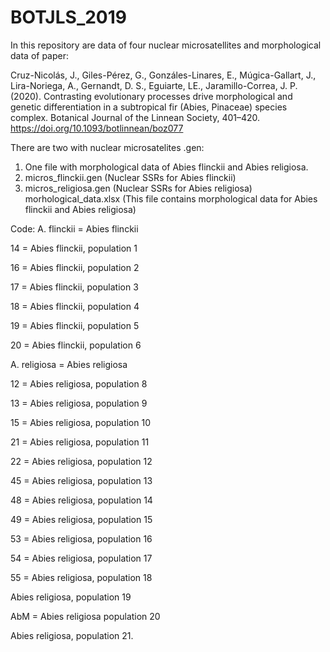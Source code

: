 # BOTJLS_2019
In this repository are data of four nuclear microsatellites and morphological data of paper:

Cruz-Nicolás, J., Giles-Pérez, G., Gonzáles-Linares, E., Múgica-Gallart, J., Lira-Noriega, A., Gernandt, D. S.,
Eguiarte, LE., Jaramillo-Correa, J. P. (2020). 
Contrasting evolutionary processes drive morphological and genetic differentiation in a subtropical fir (Abies, Pinaceae) 
species complex. Botanical Journal of the Linnean Society, 401–420. https://doi.org/10.1093/botlinnean/boz077

There are two with nuclear microsatelites .gen:

1. One file with morphological data of Abies flinckii and Abies religiosa.
2. micros_flinckii.gen (Nuclear SSRs for Abies flinckii)
3. micros_religiosa.gen (Nuclear SSRs for Abies religiosa)
morhological_data.xlsx (This file contains morphological data for Abies flinckii and Abies religiosa)

Code:
A. flinckii = Abies flinckii

14 = Abies flinckii, population 1

16 = Abies flinckii, population 2

17 = Abies flinckii, population 3

18 = Abies flinckii, population 4

19 = Abies flinckii, population 5

20 = Abies flinckii, population 6

A. religiosa = Abies religiosa

12 = Abies religiosa, population 8

13 = Abies religiosa, population 9

15 = Abies religiosa, population 10

21 = Abies religiosa, population 11

22 = Abies religiosa, population 12

45 = Abies religiosa, population 13

48 = Abies religiosa, population 14

49 = Abies religiosa, population 15

53 = Abies religiosa, population 16

54 = Abies religiosa, population 17

55 = Abies religiosa, population 18

Abies religiosa, population 19


AbM = Abies religiosa population 20

Abies religiosa, population 21.



